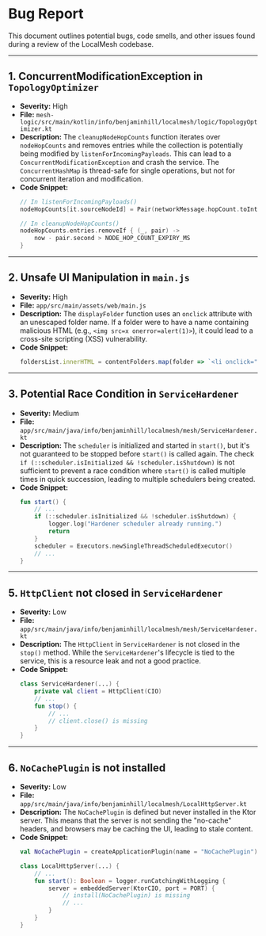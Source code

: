 # Bug Report

This document outlines potential bugs, code smells, and other issues found during a review of the LocalMesh codebase.

---

## 1. ConcurrentModificationException in `TopologyOptimizer`

*   **Severity:** High
*   **File:** `mesh-logic/src/main/kotlin/info/benjaminhill/localmesh/logic/TopologyOptimizer.kt`
*   **Description:**
    The `cleanupNodeHopCounts` function iterates over `nodeHopCounts` and removes entries while the collection is potentially being modified by `listenForIncomingPayloads`. This can lead to a `ConcurrentModificationException` and crash the service. The `ConcurrentHashMap` is thread-safe for single operations, but not for concurrent iteration and modification.
*   **Code Snippet:**
    ```kotlin
    // In listenForIncomingPayloads()
    nodeHopCounts[it.sourceNodeId] = Pair(networkMessage.hopCount.toInt(), System.currentTimeMillis())

    // In cleanupNodeHopCounts()
    nodeHopCounts.entries.removeIf { (_, pair) ->
        now - pair.second > NODE_HOP_COUNT_EXPIRY_MS
    }
    ```

---

## 2. Unsafe UI Manipulation in `main.js`

*   **Severity:** High
*   **File:** `app/src/main/assets/web/main.js`
*   **Description:**
    The `displayFolder` function uses an `onclick` attribute with an unescaped folder name. If a folder were to have a name containing malicious HTML (e.g., `<img src=x onerror=alert(1)>`), it could lead to a cross-site scripting (XSS) vulnerability.
*   **Code Snippet:**
    ```javascript
    foldersList.innerHTML = contentFolders.map(folder => `<li onclick="displayFolder('${folder}')">${folder}</li>`).join('');
    ```

---

## 3. Potential Race Condition in `ServiceHardener`

*   **Severity:** Medium
*   **File:** `app/src/main/java/info/benjaminhill/localmesh/mesh/ServiceHardener.kt`
*   **Description:**
    The `scheduler` is initialized and started in `start()`, but it's not guaranteed to be stopped before `start()` is called again. The check `if (::scheduler.isInitialized && !scheduler.isShutdown)` is not sufficient to prevent a race condition where `start()` is called multiple times in quick succession, leading to multiple schedulers being created.
*   **Code Snippet:**
    ```kotlin
    fun start() {
        // ...
        if (::scheduler.isInitialized && !scheduler.isShutdown) {
            logger.log("Hardener scheduler already running.")
            return
        }
        scheduler = Executors.newSingleThreadScheduledExecutor()
        // ...
    }
    ```

---

## 5. `HttpClient` not closed in `ServiceHardener`

*   **Severity:** Low
*   **File:** `app/src/main/java/info/benjaminhill/localmesh/mesh/ServiceHardener.kt`
*   **Description:**
    The `HttpClient` in `ServiceHardener` is not closed in the `stop()` method. While the `ServiceHardener`'s lifecycle is tied to the service, this is a resource leak and not a good practice.
*   **Code Snippet:**
    ```kotlin
    class ServiceHardener(...) {
        private val client = HttpClient(CIO)
        // ...
        fun stop() {
            // ...
            // client.close() is missing
        }
    }
    ```

---

## 6. `NoCachePlugin` is not installed

*   **Severity:** Low
*   **File:** `app/src/main/java/info/benjaminhill/localmesh/LocalHttpServer.kt`
*   **Description:**
    The `NoCachePlugin` is defined but never installed in the Ktor server. This means that the server is not sending the "no-cache" headers, and browsers may be caching the UI, leading to stale content.
*   **Code Snippet:**
    ```kotlin
    val NoCachePlugin = createApplicationPlugin(name = "NoCachePlugin") { ... }

    class LocalHttpServer(...) {
        // ...
        fun start(): Boolean = logger.runCatchingWithLogging {
            server = embeddedServer(KtorCIO, port = PORT) {
                // install(NoCachePlugin) is missing
                // ...
            }
        }
    }
    ```